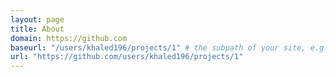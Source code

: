 ```yaml
---
layout: page
title: About
domain: https://github.com
baseurl: "/users/khaled196/projects/1" # the subpath of your site, e.g. /blog
url: "https://github.com/users/khaled196/projects/1" 
---
```


